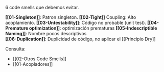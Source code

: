6 code smells que debemos evitar.

**[[01-Singleton]]**: Patron singleton.
**[[02-Tight]]** Coupling: Alto acoplamiento.
**[[03-Untestability]]**: Código no probable (unit test).
**[[04-Premature optimization]]**: optimización prematuras
**[[05-Indescriptible Naming]]**: Nombre pocos descriptivos  
**[[06-Duplication]]**: Duplicidad de código, no aplicar el [[Principio Dry]]

Consulta:
* [[02-Otros Code Smells]]
* [[01-Acopladores]]

